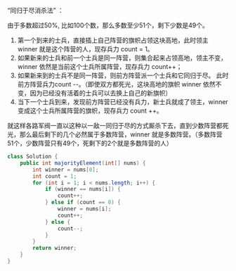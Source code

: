 “同归于尽消杀法” ：

由于多数超过50%, 比如100个数，那么多数至少51个，剩下少数是49个。

1. 第一个到来的士兵，直接插上自己阵营的旗帜占领这块高地，此时领主 winner 就是这个阵营的人，现存兵力 count = 1。
2. 如果新来的士兵和前一个士兵是同一阵营，则集合起来占领高地，领主不变，winner 依然是当前这个士兵所属阵营，现存兵力 count++；
3. 如果新来到的士兵不是同一阵营，则前方阵营派一个士兵和它同归于尽。 此时前方阵营兵力count --。（即使双方都死光，这块高地的旗帜 winner 依然不变，因为已经没有活着的士兵可以去换上自己的新旗帜）
4. 当下一个士兵到来，发现前方阵营已经没有兵力，新士兵就成了领主，winner 变成这个士兵所属阵营的旗帜，现存兵力 count ++。

就这样各路军阀一直以这种以一敌一同归于尽的方式厮杀下去，直到少数阵营都死光，那么最后剩下的几个必然属于多数阵营，winner 就是多数阵营。（多数阵营 51个，少数阵营只有49个，死剩下的2个就是多数阵营的人）



```java
class Solution {
    public int majorityElement(int[] nums) {
        int winner = nums[0];
        int count = 1;
        for (int i = 1; i < nums.length; i++) {
            if (winner == nums[i]) {
                count++;
            } else if (count == 0) {
                winner = nums[i];
                count++;
            } else {
                count--;
            }
        }
        return winner;
    }
}
```

